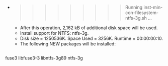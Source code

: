 * >>>>>>>>> Running inst-min-con-filesystem-ntfs-3g.sh ...
  * After this operation, 2,162 kB of additional disk space will be used.
  * Install support for NTFS: ntfs-3g.
  * Disk size = 1250536K. Space Used = 3256K. Runtime = 00:00:00:10.
  * The following NEW packages will be installed:
  ```bash
fuse3 libfuse3-3 libntfs-3g89 ntfs-3g
  ```
